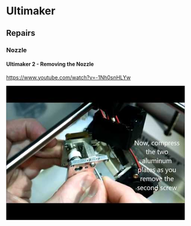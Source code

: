 # Ultimaker

## Repairs

### Nozzle

#### Ultimaker 2 - Removing the Nozzle

<https://www.youtube.com/watch?v=-1Nh0snHLYw>

[![Ultimaker 2 - Removing the Nozzle](./removing_the_nozzle_yt.jpg)](https://www.youtube.com/watch?v=-1Nh0snHLYw)
